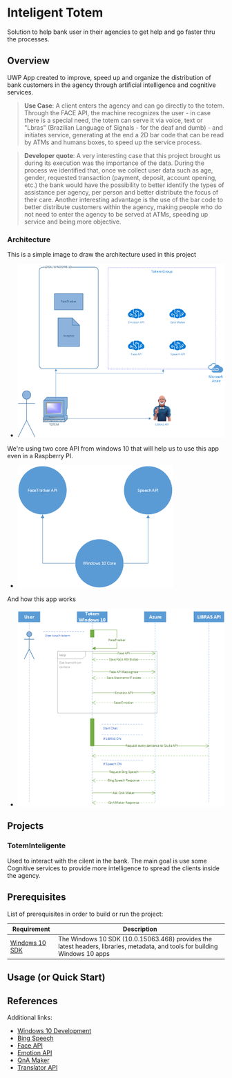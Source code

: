 # Inteligent Totem
Solution to help bank user in their agencies to get help and go faster thru the processes.

## Overview
UWP App created to improve, speed up and organize the distribution of bank customers in the agency through artificial intelligence and cognitive services.

> **Use Case**: A client enters the agency and can go directly to the totem. Through the FACE API, the machine recognizes the user - in case there is a special need, the totem can serve it via voice, text or "Lbras" (Brazilian Language of Signals - for the deaf and dumb) - and initiates service, generating at the end a 2D bar code that can be read by ATMs and humans boxes, to speed up the service process.

> **Developer quote**: A very interesting case that this project brought us during its execution was the importance of the data. During the process we identified that, once we collect user data such as age, gender, requested transaction (payment, deposit, account opening, etc.) the bank would have the possibility to better identify the types of assistance per agency, per person and better distribute the focus of their care.
Another interesting advantage is the use of the bar code to better distribute customers within the agency, making people who do not need to enter the agency to be served at ATMs, speeding up service and being more objective.

### Architecture
This is a simple image to draw the architecture used in this project
- ![Architecture](./imgs/Architecture.png)

We're using two core API from windows 10 that will help us to use this app even in a Raspberry PI.
- ![Windows 10 APIs](./imgs/W10APIs.png)

And how this app works
- ![UML Sequence](./imgs/UML_Sequence.png)


## Projects

### TotemInteligente

Used to interact with the cilent in the bank. The main goal is use some Cognitive services to provide more intelligence to spread the clients inside the agency. 


## Prerequisites
List of prerequisites in order to build or run the project:

| Requirement                       	| Description |
|-----------------------------------	|-----------------------------------------------------------------------------------------------------------------------------------------------------------------------------------------------------------------------------------------------------------------------	|
|[Windows 10 SDK](https://developer.microsoft.com/pt-br/windows/downloads/windows-10-sdk)                         | The Windows 10 SDK (10.0.15063.468) provides the latest headers, libraries, metadata, and tools for building Windows 10 apps |


## Usage (or Quick Start)



## References
Additional links:
* [Windows 10 Development](https://developer.microsoft.com/pt-br/windows/downloads/windows-10-sdk)
* [Bing Speech](https://azure.microsoft.com/pt-br/services/cognitive-services/speech/)
* [Face API](https://azure.microsoft.com/pt-br/services/cognitive-services/face/)
* [Emotion API](https://azure.microsoft.com/pt-br/services/cognitive-services/emotion/)
* [QnA Maker](https://qnamaker.ai/)
* [Translator API](https://azure.microsoft.com/pt-br/services/cognitive-services/translator-speech-api/)

